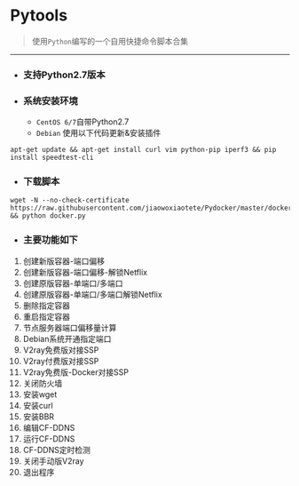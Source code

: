 # Pytools
> 使用`Python`编写的一个自用快捷命令脚本合集

----

- ### 支持Python2.7版本
- ### 系统安装环境
    - `CentOS 6/7`自带Python2.7
    - `Debian` 使用以下代码更新&安装插件 

```
apt-get update && apt-get install curl vim python-pip iperf3 && pip install speedtest-cli
```

- ### 下载脚本

```  
wget -N --no-check-certificate https://raw.githubusercontent.com/jiaowoxiaotete/Pydocker/master/docker.py && python docker.py
```

- ### 主要功能如下
1. 创建新版容器-端口偏移
2. 创建新版容器-端口偏移-解锁Netflix
3. 创建原版容器-单端口/多端口
4. 创建原版容器-单端口/多端口解锁Netflix
5. 删除指定容器
6. 重启指定容器
7. 节点服务器端口偏移量计算
8. Debian系统开通指定端口
9. V2ray免费版对接SSP
10. V2ray付费版对接SSP
11. V2ray免费版-Docker对接SSP
12. 关闭防火墙
13. 安装wget
14. 安装curl
15. 安装BBR
16. 编辑CF-DDNS
17. 运行CF-DDNS
18. CF-DDNS定时检测
19. 关闭手动版V2ray
20. 退出程序

